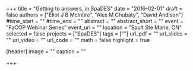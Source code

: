 +++
title = "Getting to answers, in SpaDES"
date = "2016-02-01"
draft = false
authors = ["Eliot J B McIntire", "Alex M Chubaty", "David Andison"]
#time_start = ""
#time_end = ""
abstract = ""
abstract_short = ""
event = "FaCOP Webinar Series"
event_url = ""
location = "Sault Ste Marie, ON"
selected = false
projects = ["SpaDES"]
tags = [""]
url_pdf = ""
url_slides = ""
url_video = ""
url_code = ""
math = false
highlight = true

[header]
image = ""
caption = ""

+++
